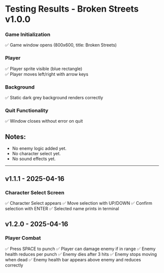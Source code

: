 # Testing Results - Broken Streets v1.0.0

### Game Initialization
✅ Game window opens (800x600, title: Broken Streets)

### Player
✅ Player sprite visible (blue rectangle)  
✅ Player moves left/right with arrow keys

### Background
✅ Static dark grey background renders correctly

### Quit Functionality
✅ Window closes without error on quit


## Notes:
- No enemy logic added yet.
- No character select yet.
- No sound effects yet.

---

## v1.1.1 - 2025-04-16

### Character Select Screen
✅ Character Select appears
✅ Move selection with UP/DOWN
✅ Confirm selection with ENTER
✅ Selected name prints in terminal


## v1.2.0 - 2025-04-16

### Player Combat
✅ Press SPACE to punch
✅ Player can damage enemy if in range
✅ Enemy health reduces per punch
✅ Enemy dies after 3 hits
✅ Enemy stops moving when dead
✅ Enemy health bar appears above enemy and reduces correctly


